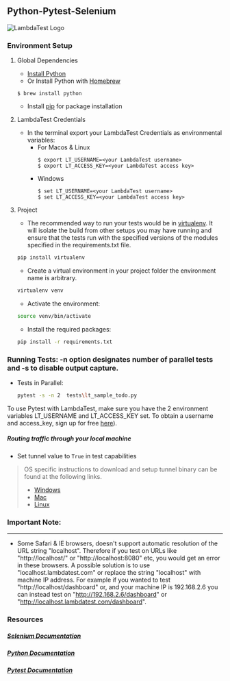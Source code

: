 ## Python-Pytest-Selenium
![LambdaTest Logo](https://www.lambdatest.com/static/images/logo.svg)

### Environment Setup

1. Global Dependencies
    * [Install Python](https://www.python.org/downloads/)
    * Or Install Python with [Homebrew](http://brew.sh/)
    ```
    $ brew install python
    ```
    * Install [pip](https://pip.pypa.io/en/stable/installing/) for package installation

2. LambdaTest Credentials
    * In the terminal export your LambdaTest Credentials as environmental variables:
        - For Macos & Linux
            ```
            $ export LT_USERNAME=<your LambdaTest username>
            $ export LT_ACCESS_KEY=<your LambdaTest access key>
            ```
        - Windows
            ```
            $ set LT_USERNAME=<your LambdaTest username>
            $ set LT_ACCESS_KEY=<your LambdaTest access key>
            ```

3. Project
	* The recommended way to run your tests would be in [virtualenv](https://virtualenv.readthedocs.org/en/latest/). It will isolate the build from other setups you may have running and ensure that the tests run with the specified versions of the modules specified in the requirements.txt file.

	```bash
    pip install virtualenv
    ```
	* Create a virtual environment in your project folder the environment name is arbitrary.

	```bash
    virtualenv venv
    ```

	* Activate the environment:

	```bash
    source venv/bin/activate
    ```
	* Install the required packages:

	```bash
    pip install -r requirements.txt
    ```

### Running Tests:  -n option designates number of parallel tests and -s to disable output capture.

*  Tests in Parallel:

    ```bash
    pytest -s -n 2  tests\lt_sample_todo.py
    ```


To use Pytest with LambdaTest, make sure you have the 2 environment variables LT_USERNAME and LT_ACCESS_KEY set. To obtain a username and access_key, sign up for free [here](https://lambdatest.com)).

#####  Routing traffic through your local machine
- Set tunnel value to `True` in test capabilities
> OS specific instructions to download and setup tunnel binary can be found at the following links.
>    - [Windows](https://www.lambdatest.com/support/docs/display/TD/Local+Testing+For+Windows)
>    - [Mac](https://www.lambdatest.com/support/docs/display/TD/Local+Testing+For+MacOS)
>    - [Linux](https://www.lambdatest.com/support/docs/display/TD/Local+Testing+For+Linux)

### Important Note:
---
- Some Safari & IE browsers, doesn't support automatic resolution of the URL string "localhost". Therefore if you test on URLs like "http://localhost/" or "http://localhost:8080" etc, you would get an error in these browsers. A possible solution is to use "localhost.lambdatest.com" or replace the string "localhost" with machine IP address. For example if you wanted to test "http://localhost/dashboard" or, and your machine IP is 192.168.2.6 you can instead test on "http://192.168.2.6/dashboard" or "http://localhost.lambdatest.com/dashboard".

### Resources

##### [Selenium Documentation](http://www.seleniumhq.org/docs/)

##### [Python Documentation](https://docs.python.org/2.7/)

##### [Pytest Documentation](http://pytest.org/latest/contents.html)
